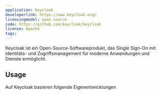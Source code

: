 ```yaml
---
application: Keycloak
developerlink: https://www.keycloak.org/
licensingmodel: open source
code: https://github.com/keycloak/keycloak
license: Apache
tags:
---
```


Keycloak ist ein Open-Source-Softwareprodukt, das Single Sign-On mit Identitäts- und Zugriffsmanagement für moderne Anwendungen und Dienste ermöglicht.

## Usage
Auf Keycloak basieren folgende Eigenentwicklungen

<TagTile :tag-names="['keycloak']" />


<script setup>
import TagTile from "../.vitepress/components/TagTile.vue";
</script>
